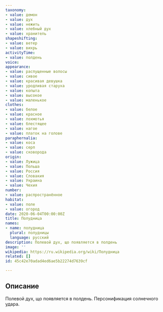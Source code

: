 ```yaml
---
taxonomy:
- value: демон
- value: дух
- value: нежить
- value: хлебный дух
- value: хранитель
shapeshifting:
- value: ветер
- value: вихрь
activityTime:
- value: полдень
voice:
appearance:
- value: распущенные волосы
- value: сивое
- value: красивая девушка
- value: уродливая старуха
- value: копыта
- value: высокое
- value: маленькое
clothes:
- value: белое
- value: красное
- value: лохмотья
- value: блестящее
- value: нагое
- value: платок на голове
paraphernalia:
- value: коса
- value: серп
- value: сковорода
origin:
- value: Лужица
- value: Польша
- value: Россия
- value: Словакия
- value: Украина
- value: Чехия
number:
- value: распространённое
habitat:
- value: поле
- value: огород
date: 2020-06-04T00:00:00Z
title: Полудница
names:
- name: полудница
  plural: полудницы
  language: русский
description: Полевой дух, що появляется в полдень
image: ''
wikipedia: https://ru.wikipedia.org/wiki/Полудница
related: []
id: 45c42e70adad4ed6ae5b22274d7639cf

---
```

## Описание
Полевой дух, що появляется в полдень. Персонификация солнечного удара.
